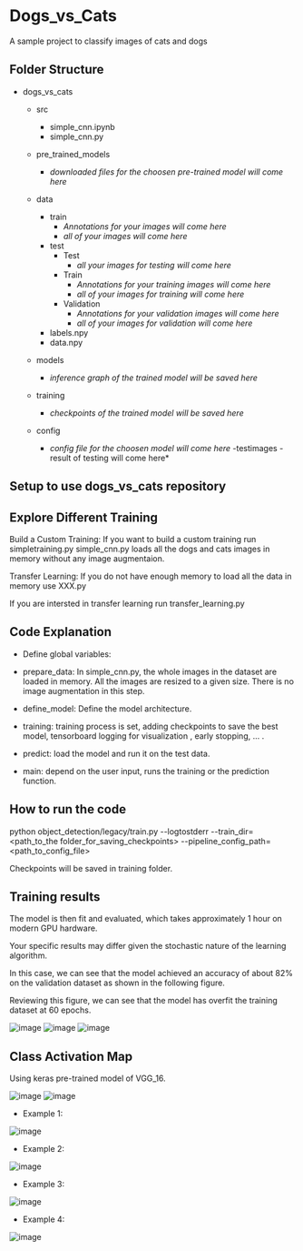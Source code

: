 
# Dogs_vs_Cats
A sample project to classify images of cats and dogs 

## Folder Structure
- dogs_vs_cats
  - src
    - simple_cnn.ipynb
    - simple_cnn.py

  - pre_trained_models
    - *downloaded files for the choosen pre-trained model will come here* 
  - data
    - train
      - *Annotations for your images will come here*
      - *all of your images will come here* 
    - test
	  - Test 
        - *all your images for testing will come here*	  
	  - Train 
		- *Annotations for your training images will come here*
		- *all of your images for training will come here*	  
	  - Validation
        - *Annotations for your validation images will come here*
        - *all of your images for validation will come here*
    - labels.npy
    - data.npy

   - models
     - *inference graph of the trained model will be saved here*
   - training
     - *checkpoints of the trained model will be saved here*
   - config
     - *config file for the choosen model will come here*
   -testimages
    -result of testing will come here*

	

## Setup to use dogs_vs_cats repository 



## Explore Different Training
Build a Custom Training:
If you want to build a custom training run simpletraining.py
simple_cnn.py loads all the dogs and cats images in memory without any image augmentaion.

Transfer Learning: 
If you do not have enough memory to load all the data in memory use XXX.py

If you are intersted in transfer learning run transfer_learning.py

## Code Explanation
- Define global variables:
- prepare_data:
In simple_cnn.py, the whole images in the dataset are loaded in memory. All the images are resized to a given size. There is no image augmentation in this step. 

- define_model: Define the model architecture.

- training: training process is set, adding checkpoints to save the best model, tensorboard logging for visualization , early stopping, ... .


- predict: load the model and run it on the test data.

- main: depend on the user input, runs the training or the prediction function. 

## How to run the code


python object_detection/legacy/train.py --logtostderr --train_dir=<path_to_the folder_for_saving_checkpoints> --pipeline_config_path=<path_to_config_file>


Checkpoints will be saved in training folder. 

## Training results

The model is then fit and evaluated, which takes approximately 1 hour on modern GPU hardware.

Your specific results may differ given the stochastic nature of the learning algorithm.

In this case, we can see that the model achieved an accuracy of about 82% on the validation dataset as shown in the following figure.

Reviewing this figure, we can see that the model has overfit the training dataset at 60 epochs.

![image](../dogs_vs_cats/models/simple-cnn_acc_loss_graph_v1.jpg)
![image](../dogs_vs_cats/models/simple-cnn_confusion_matrix.jpg)
![image](../dogs_vs_cats/models/simple-cnn_network_evaluation.jpg)

## Class Activation Map
Using keras pre-trained model of VGG_16.

![image](../dogs_vs_cats/models/cam_vgg_16/confusion_matrix.jpg)
![image](../dogs_vs_cats/models/cam_vgg_16/network_evaluation.jpg)

- Example 1:

![image](../dogs_vs_cats/models/cam_vgg_16/cam_cat_2.jpg)

- Example 2:

![image](../dogs_vs_cats/models/cam_vgg_16/cam_cat_3.jpg)

- Example 3:

![image](../dogs_vs_cats/models/cam_vgg_16/cam_dog_3.jpg)

- Example 4:

![image](../dogs_vs_cats/models/cam_vgg_16/cam_dog_5.jpg)



